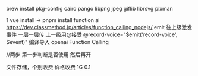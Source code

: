 brew install pkg-config cairo pango libpng jpeg giflib librsvg pixman


1 vue install -> pnpm install
function ai
https://dev.classmethod.jp/articles/function_calling_nodejs/
emit 往上级激发事件 一层一层传 上一级用@接受
	@record-voice="$emit('record-voice', $event)"
    编译导入
 openai
 Function Calling

 //两步 第一步判断是否使用 然后再开

文件存储，个别收费
 价格收费
 1G 0.1 
 